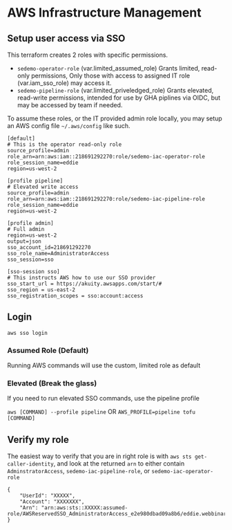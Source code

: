 # AWS Infrastructure Management

## Setup user access via SSO

This terraform creates 2 roles with specific permissions. 

- `sedemo-operator-role` (var.limited_assumed_role) 
  Grants limited, read-only permissions, Only those with access to assigned IT role (var.iam_sso_role) may access it.
- `sedemo-pipeline-role` (var.limited_priveledged_role) 
  Grants elevated, read-write permissions, intended for use by GHA piplines via OIDC, but may be accessed by team if needed.

To assume these roles, or the IT provided admin role locally, you may setup an AWS config file `~/.aws/config` like such.

```
[default]
# This is the operator read-only role
source_profile=admin
role_arn=arn:aws:iam::218691292270:role/sedemo-iac-operator-role
role_session_name=eddie
region=us-west-2

[profile pipeline]
# Elevated write access
source_profile=admin
role_arn=arn:aws:iam::218691292270:role/sedemo-iac-pipeline-role
role_session_name=eddie
region=us-west-2

[profile admin]
# Full admin
region=us-west-2
output=json
sso_account_id=218691292270
sso_role_name=AdministratorAccess
sso_session=sso

[sso-session sso]
# This instructs AWS how to use our SSO provider
sso_start_url = https://akuity.awsapps.com/start/#
sso_region = us-east-2
sso_registration_scopes = sso:account:access
```

## Login

`aws sso login`

### Assumed Role (Default)

Running AWS commands will use the custom, limited role as default


### Elevated (Break the glass)

If you need to run elevated SSO commands, use the pipeline profile

`aws [COMMAND] --profile pipeline`
OR
`AWS_PROFILE=pipeline tofu [COMMAND]`


## Verify my role

The easiest way to verify that you are in right role is with `aws sts get-caller-identity`, and look at the returned `arn` to either contain `AdminstratorAccess`, `sedemo-iac-pipeline-role`, or `sedemo-iac-operator-role`


```
{
    "UserId": "XXXXX",
    "Account": "XXXXXXX",
    "Arn": "arn:aws:sts::XXXXX:assumed-role/AWSReservedSSO_AdministratorAccess_e2e980dbad09a8b6/eddie.webbinaro@akuity.io"
}
```